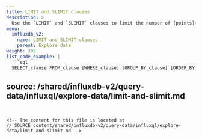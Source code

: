 ```yaml
---
title: LIMIT and SLIMIT clauses
description: >
  Use the `LIMIT` and `SLIMIT` clauses to limit the number of [points](/influxdb/v2/reference/glossary/#point) and [series](/influxdb/v2/reference/glossary/#series) returned in queries.
menu:
  influxdb_v2:
    name: LIMIT and SLIMIT clauses
    parent: Explore data
weight: 305
list_code_example: |
  ```sql
  SELECT_clause FROM_clause [WHERE_clause] [GROUP_BY_clause] [ORDER_BY_clause] LIMIT <N>
  ```
source: /shared/influxdb-v2/query-data/influxql/explore-data/limit-and-slimit.md
---
```


<!-- The content for this file is located at
// SOURCE content/shared/influxdb-v2/query-data/influxql/explore-data/limit-and-slimit.md -->
